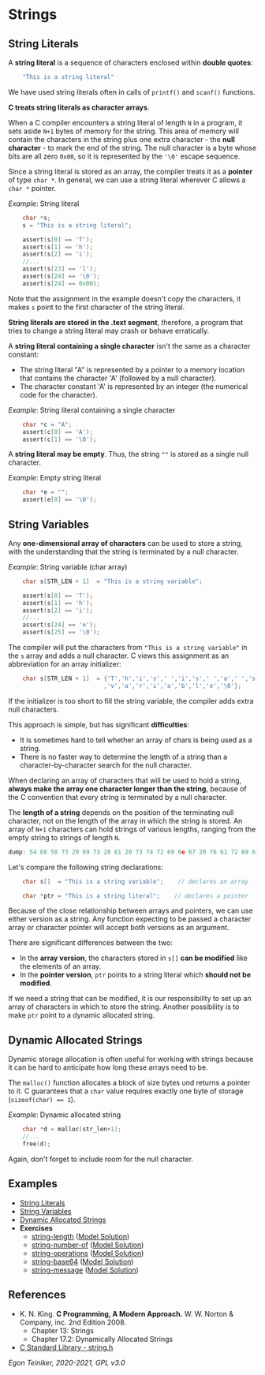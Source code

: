 # Strings

## String Literals 

A **string literal** is a sequence of characters enclosed within **double quotes**:
```C
    "This is a string literal"
```
We have used string literals often in calls of `printf()` and `scanf()` functions. 

**C treats string literals as character arrays**.

When a C compiler encounters a string literal of length `N` in a program, it sets aside `N+1` bytes of memory
for the string.
This area of memory will contain the characters in the string plus one extra character - the 
**null character** - to mark the end of the string.
The null character is a byte whose bits are all zero `0x00`, so it is represented by the `'\0'` escape sequence. 

Since a string literal is stored as an array, the compiler treats it as a **pointer** of type `char *`.
In general, we can use a string literal wherever C allows a `char *` pointer.

_Example_: String literal
```C
    char *s;
    s = "This is a string literal";

    assert(s[0] == 'T');
    assert(s[1] == 'h');
    assert(s[2] == 'i');
    //...
    assert(s[23] == 'l');
    assert(s[24] == '\0');
    assert(s[24] == 0x00);
```
Note that the assignment in the example doesn't copy the characters, it makes `s` point to the first character of 
the string literal.

**String literals are stored in the .text segment**, therefore, a program that tries to change a string
literal may crash or behave erratically.

A **string literal containing a single character** isn't the same as a character constant:
* The string literal "A" is represented by a pointer to a memory location that contains the character 'A' 
    (followed by a null character).
* The character constant 'A' is represented by an integer (the numerical code for the character).

_Example_: String literal containing a single character
```C
    char *c = "A";
    assert(c[0] == 'A');
    assert(c[1] == '\0');
```

A **string literal may be empty**. Thus, the string `""` is stored as a single null character.

_Example_: Empty string literal
```C
    char *e = "";
    assert(e[0] == '\0');
```


## String Variables
Any **one-dimensional array of characters** can be used to store a string, with the understanding that the string is
terminated by a null character.

_Example_: String variable (char array)
```C
    char s[STR_LEN + 1]  = "This is a string variable";

    assert(s[0] == 'T');
    assert(s[1] == 'h');
    assert(s[2] == 'i');
    //...
    assert(s[24] == 'e');
    assert(s[25] == '\0');
```
The compiler will put the characters from `"This is a string variable"` in the `s` array and adds a null character.
C views this assignment as an abbreviation for an array initializer:
```C
    char s[STR_LEN + 1]  = {'T','h','i','s',' ','i','s',' ','a',' ','s','t','r','i','n','g',' '
                           ,'v','a','r','i','a','b','l','e','\0'};
```
If the initializer is too short to fill the string variable, the compiler adds extra null characters.


This approach is simple, but has significant **difficulties**:
* It is sometimes hard to tell whether an array of chars is being used as a string.
* There is no faster way to determine the length of a string than a character-by-character search for 
    the null character.

When declaring an array of characters that will be used to hold a string, **always make the array one character
longer than the string**, because of the C convention that every string is terminated by a null character.

The **length of a string** depends on the position of the terminating null character, not on the length of the array
in which the string is stored.
An array of `N+1` characters can hold strings of various lengths, ranging from the empty string to strings of
length `N`.
```C
dump: 54 68 58 73 20 69 73 20 61 20 73 74 72 69 6e 67 20 76 61 72 69 61 62 6c 65 00 00 00 00 00 00 00 00 00 00 00 00 00 00 00 00 
```

Let's compare the following string declarations:
```C
    char s[]  = "This is a string variable";    // declares an array 

    char *ptr = "This is a string literal";    // declares a pointer
```
Because of the close relationship between arrays and pointers, we can use either version as a string.
Any function expecting to be passed a character array or character pointer will accept both versions as an argument.

There are significant differences between the two:
* In the **array version**, the characters stored in `s[]` **can be modified** like the elements of an array.
* In the **pointer version**, `ptr` points to a string literal which **should not be modified**. 

If we need a string that can be modified, it is our responsibility to set up an array of characters in which to store
the string.
Another possibility is to make `ptr` point to a dynamic allocated string.

## Dynamic Allocated Strings
Dynamic storage allocation is often useful for working with strings because it can be hard to anticipate how long these 
arrays need to be.

The `malloc()` function allocates a block of size bytes und returns a pointer to it.
C guarantees that a `char` value requires exactly one byte of storage (`sizeof(char) == 1`).

_Example_: Dynamic allocated string
```C
    char *d = malloc(str_len+1);
    //...
    free(d);
```
Again, don't forget to include room for the null character.

## Examples

* [String Literals](string-literals)
* [String Variables](string-variables)    
* [Dynamic Allocated Strings](string-dynamic)    
* **Exercises**
    * [string-length](string-length-exercise) 
        ([Model Solution](string-length))
    * [string-number-of](string-number_of-exercise)
        ([Model Solution](string-number_of))
    * [string-operations](string-operations-exercise)
        ([Model Solution](string-operations))    
    * [string-base64](string-base64-exercise)
        ([Model Solution](string-base64))
    * [string-message](string-message-exercise)
        ([Model Solution](string-message))


## References
* K. N. King. **C Programming, A Modern Approach.** W. W. Norton & Company, inc. 2nd Edition 2008. 
    * Chapter 13: Strings
    * Chapter 17.2: Dynamically Allocated Strings
* [C Standard Library - string.h](https://github.com/teiniker/teiniker-lectures-computerscience/tree/master/c-std-lib/string)
    
*Egon Teiniker, 2020-2021, GPL v3.0* 
